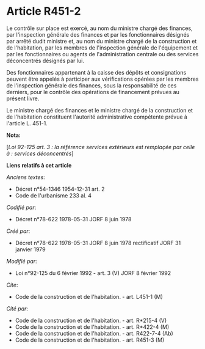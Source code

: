 # Article R451-2

Le contrôle sur place est exercé, au nom du ministre chargé des finances, par l'inspection générale des finances et par les
fonctionnaires désignés par arrêté dudit ministre et, au nom du ministre chargé de la construction et de l'habitation, par
les membres de l'inspection générale de l'équipement et par les fonctionnaires ou agents de l'administration centrale ou des
services déconcentrés désignés par lui. 

Des fonctionnaires appartenant à la caisse des dépôts et consignations peuvent être appelés à participer aux vérifications
opérées par les membres de l'inspection générale des finances, sous la responsabilité de ces derniers, pour le contrôle des
opérations de financement prévues au présent livre. 

Le ministre chargé des finances et le ministre chargé de la construction et de l'habitation constituent l'autorité
administrative compétente prévue à l'article L. 451-1.

**Nota:**

[*Loi 92-125 art. 3 : la référence services extérieurs est remplaçée par celle à : services déconcentrés*]

**Liens relatifs à cet article**

_Anciens textes_:

  - Décret n°54-1346 1954-12-31 art. 2
  - Code de l'urbanisme 233 al. 4

_Codifié par_:

  - Décret n°78-622 1978-05-31 JORF 8 juin 1978

_Créé par_:

  - Décret n°78-622 1978-05-31 JORF 8 juin 1978 rectificatif JORF 31 janvier 1979

_Modifié par_:

  - Loi n°92-125 du 6 février 1992 - art. 3 (V) JORF 8 février 1992

_Cite_:

  - Code de la construction et de l'habitation. - art. L451-1 (M)

_Cité par_:

  - Code de la construction et de l'habitation. - art. R*215-4 (V)
  - Code de la construction et de l'habitation. - art. R*422-4 (M)
  - Code de la construction et de l'habitation. - art. R422-7-4 (Ab)
  - Code de la construction et de l'habitation. - art. R451-3 (M)

